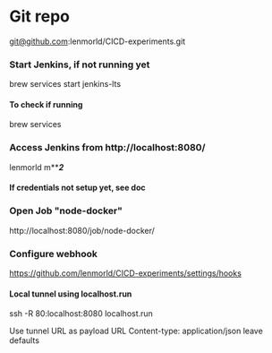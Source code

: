 # Git repo
git@github.com:lenmorld/CICD-experiments.git

### Start Jenkins, if not running yet
brew services start jenkins-lts

#### To check if running
brew services

### Access Jenkins from http://localhost:8080/

lenmorld
m*****2***

#### If credentials not setup yet, see doc

### Open Job "node-docker"
http://localhost:8080/job/node-docker/


### Configure webhook
https://github.com/lenmorld/CICD-experiments/settings/hooks

#### Local tunnel using localhost.run
ssh -R 80:localhost:8080 localhost.run

Use tunnel URL as payload URL
Content-type: application/json
leave defaults